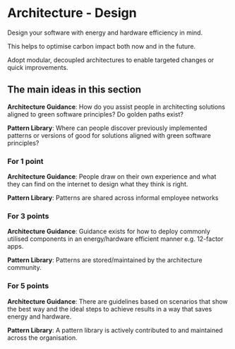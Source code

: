 # Architecture - Design

Design your software with energy and hardware efficiency in mind.

This helps to optimise carbon impact both now and in the future.

Adopt modular, decoupled architectures to enable targeted changes or quick improvements.

## The main ideas in this section

**Architecture Guidance**: How do you assist people in architecting solutions aligned to green software principles? Do golden paths exist?

**Pattern Library**: Where can people discover previously implemented patterns or versions of good for solutions aligned with green software principles?

### For 1 point

**Architecture Guidance**: People draw on their own experience and what they can find on the internet to design what they think is right.

**Pattern Library**: Patterns are shared across informal employee networks

### For 3 points

**Architecture Guidance**: Guidance exists for how to deploy commonly utilised components in an energy/hardware efficient manner e.g. 12-factor apps.

**Pattern Library**: Patterns are stored/maintained by the architecture community.

### For 5 points

**Architecture Guidance**: There are guidelines based on scenarios that show the best way and the ideal steps to achieve results in a way that saves energy and hardware.

**Pattern Library**: A pattern library is actively contributed to and maintained across the organisation.